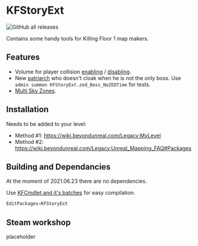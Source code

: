 # KFStoryExt

![GitHub all releases](https://img.shields.io/github/downloads/InsultingPros/KFStoryExt/total)

Contains some handy tools for Killing Floor 1 map makers.

## Features

- Volume for player collision [enabling](Classes/vol_PCollision_Enable.uc) / [disabling](Classes/vol_PCollision_Disable.uc).
- New [patriarch](Classes/zed_Boss_NoZEDTime.uc) who doesn't cloak when he is not the only boss. Use `admin summon KFStoryExt.zed_Boss_NoZEDTime` for tests.
- [Multi Sky Zones](Classes/zone_SkyZoneInfo_Multi.uc).

## Installation

Needs to be added to your level:

- Method #1: <https://wiki.beyondunreal.com/Legacy:MyLevel>
- Method #2: <https://wiki.beyondunreal.com/Legacy:Unreal_Mapping_FAQ#Packages>

## Building and Dependancies

At the moment of 2021.06.23 there are no dependencies.

Use [KFCmdlet and it's batches](https://github.com/InsultingPros/KFCmdlet) for easy compilation.

```cpp
EditPackages=KFStoryExt
```

## Steam workshop

placeholder
